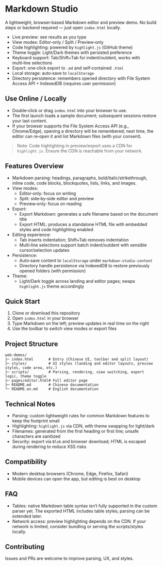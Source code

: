 # Markdown Studio

A lightweight, browser‑based Markdown editor and preview demo. No build steps or backend required — just open `index.html` locally.

- Live preview: see results as you type
- View modes: Editor‑only / Split / Preview‑only
- Code highlighting: powered by `highlight.js` (GitHub theme)
- Theme toggle: Light/Dark themes with persisted preference
- Keyboard support: Tab/Shift+Tab for indent/outdent, works with multi‑line selections
- Export: one‑click export to `.md` and self‑contained `.html`
- Local storage: auto‑save to `localStorage`
- Directory persistence: remembers opened directory with File System Access API + IndexedDB (requires user permission)

## Use Online / Locally

- Double‑click or drag `index.html` into your browser to use.
- The first launch loads a sample document; subsequent sessions restore your last content.
- If your browser supports the File System Access API (e.g., Chrome/Edge), opening a directory will be remembered; next time, the editor can re‑open it and list Markdown files (with your consent).

> Note: Code highlighting in preview/export uses a CDN for `highlight.js`. Ensure the CDN is reachable from your network.

## Features Overview

- Markdown parsing: headings, paragraphs, bold/italic/strikethrough, inline code, code blocks, blockquotes, lists, links, and images.
- View modes:
  - Editor‑only: focus on writing
  - Split: side‑by‑side editor and preview
  - Preview‑only: focus on reading
- Export:
  - Export Markdown: generates a safe filename based on the document title
  - Export HTML: produces a standalone HTML file with embedded styles and code highlighting enabled
- Editing experience:
  - Tab inserts indentation; Shift+Tab removes indentation
  - Multi‑line selections support batch indent/outdent with sensible cursor/selection updates
- Persistence:
  - Auto‑save content to `localStorage` under `markdown-studio-content`
  - Directory handle persistence via IndexedDB to restore previously opened folders (with permission)
- Theme:
  - Light/Dark toggle across landing and editor pages; swaps `highlight.js` theme accordingly

## Quick Start

1. Clone or download this repository
2. Open `index.html` in your browser
3. Type Markdown on the left; preview updates in real time on the right
4. Use the toolbar to switch view modes or export files

## Project Structure

```
web-demos/
├─ index.html       # Entry (Chinese UI, toolbar and split layout)
├─ styles/          # UI styles (landing and editor layouts, preview styles, code area, etc.)
├─ scripts/         # Parsing, rendering, view switching, export logic, theme toggle
├─ pages/editor.html# Full editor page
├─ README.md        # Chinese documentation
└─ README.en.md     # English documentation
```

## Technical Notes

- Parsing: custom lightweight rules for common Markdown features to keep the footprint small
- Highlighting: `highlight.js` via CDN, with theme swapping for light/dark
- Filenames: generated from the first heading or first line; unsafe characters are sanitized
- Security: export via `Blob` and browser download; HTML is escaped during rendering to reduce XSS risks

## Compatibility

- Modern desktop browsers (Chrome, Edge, Firefox, Safari)
- Mobile devices can open the app, but editing is best on desktop

## FAQ

- Tables: native Markdown table syntax isn’t fully supported in the custom parser yet. The exported HTML includes table styles; parsing can be extended later.
- Network access: preview highlighting depends on the CDN. If your network is limited, consider bundling or serving the scripts/styles locally.

## Contributing

Issues and PRs are welcome to improve parsing, UX, and styles.

